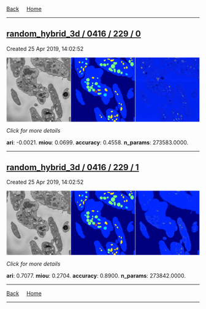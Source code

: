 
[Back](..)&nbsp;&nbsp;&nbsp;&nbsp;&nbsp;[Home](https://leapmanlab.github.io/snapshots)

---

<div class="summary"><a href="0"><h2>random_hybrid_3d / 0416 / 229 / 0</h2></a><p>Created 25 Apr 2019, 14:02:52
</p><a href="0"><img src="0/media/summary.png" align="center"></a><p>
<i>Click for more details</i>
</p></div>

**ari**: -0.0021. **miou**: 0.0699. **accuracy**: 0.4558. **n_params**: 273583.0000. 

---

<div class="summary"><a href="1"><h2>random_hybrid_3d / 0416 / 229 / 1</h2></a><p>Created 25 Apr 2019, 14:02:52
</p><a href="1"><img src="1/media/summary.png" align="center"></a><p>
<i>Click for more details</i>
</p></div>

**ari**: 0.7077. **miou**: 0.2704. **accuracy**: 0.8900. **n_params**: 273842.0000. 

---

[Back](..)&nbsp;&nbsp;&nbsp;&nbsp;&nbsp;[Home](https://leapmanlab.github.io/snapshots)

---